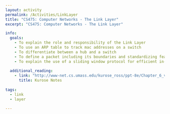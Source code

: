 ```yaml
---
layout: activity
permalink: /Activities/LinkLayer
title: "CS475: Computer Networks - The Link Layer"
excerpt: "CS475: Computer Networks - The Link Layer"

info:
  goals: 
    - To explain the role and responsibility of the Link Layer
    - To use an ARP table to track mac addresses on a switch
    - To differentiate between a hub and a switch
    - To define a packet including its boundaries and standardizing features
    - To explain the use of a sliding window protocol for efficient in-order transmission
        
  additional_reading:
    - link: "http://www-net.cs.umass.edu/kurose_ross/ppt-8e/Chapter_6_v8.0.pptx"  
      title: Kurose Notes
          
tags:
  - link
  - layer
 
---
```


